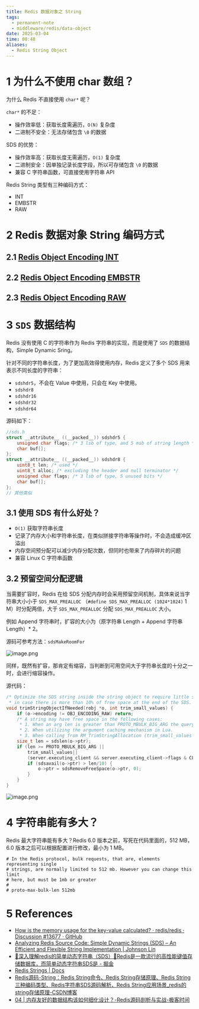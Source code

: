 ```yaml
---
title: Redis 数据对象之 String
tags:
  - permanent-note
  - middleware/redis/data-object
date: 2025-03-04
time: 08:48
aliases:
  - Redis String Object
---
```

# 1 为什么不使用 char 数组？

为什么 Redis 不直接使用 `char*` 呢？

`char*` 的不足：
- 操作效率低：获取长度需遍历，`O(N)` 复杂度
- 二进制不安全：无法存储包含 `\0` 的数据

SDS 的优势：
- 操作效率高：获取长度无需遍历，`O(1)` 复杂度
- 二进制安全：因单独记录长度字段，所以可存储包含 `\0` 的数据
- 兼容 C 字符串函数，可直接使用字符串 API

Redis String 类型有三种编码方式：
* INT 
* EMBSTR
* RAW

# 2 Redis 数据对象 String 编码方式

## 2.1 [Redis Object Encoding INT](Redis%20Object%20Encoding%20INT.md)
## 2.2 [Redis Object Encoding EMBSTR](Redis%20Object%20Encoding%20EMBSTR.md)
## 2.3 [Redis Object Encoding RAW](Redis%20Object%20Encoding%20RAW.md)

# 3 `SDS` 数据结构

Redis 没有使用 C 的字符串作为 Redis 字符串的实现，而是使用了 `SDS` 的数据结构，Simple Dynamic Sring。

针对不同的字符串长度，为了更加高效得使用内存，Redis 定义了多个 SDS 用来表示不同长度的字符串：
* `sdshdr5`，不会在 Value 中使用，只会在 Key 中使用。
* `sdshdr8`
* `sdshdr16`
* `sdshdr32`
* `sdshdr64`

源码如下：
```c
//sds.h
struct __attribute__ ((__packed__)) sdshdr5 {
    unsigned char flags; /* 3 lsb of type, and 5 msb of string length */
    char buf[];
};
struct __attribute__ ((__packed__)) sdshdr8 {
    uint8_t len; /* used */
    uint8_t alloc; /* excluding the header and null terminator */
    unsigned char flags; /* 3 lsb of type, 5 unused bits */
    char buf[];
};
// 其他类似
```

## 3.1 使用 SDS 有什么好处？

* `O(1)` 获取字符串长度
* 记录了内存大小和字符串长度，在类似拼接字符串等操作时，不会造成缓冲区溢出
* 内存空间预分配可以减少内存分配次数，但同时也带来了内存碎片的问题
* 兼容 Linux C 字符串函数

## 3.2 预留空间分配逻辑

当需要扩容时，Redis 在给 SDS 分配内存时会采用预留空间机制，具体来说当字符串大小小于 `SDS_MAX_PREALLOC` （`#define SDS_MAX_PREALLOC (1024*1024)` 1 M）时分配两倍，大于 `SDS_MAX_PREALLOC` 分配 `SDS_MAX_PREALLOC` 大小。

例如 Append 字符串时，扩容的大小为（原字符串 Length + Append 字符串 Length）* 2。

源码可参考方法：`sdsMakeRoomFor`

![image.png](https://images.hnzhrh.com/note/20241212165917.png)

同样，既然有扩容，那肯定有缩容，当判断到可用空间大于字符串长度的十分之一时，会进行缩容操作。

源代码：

```c
/* Optimize the SDS string inside the string object to require little space,
 * in case there is more than 10% of free space at the end of the SDS. */
void trimStringObjectIfNeeded(robj *o, int trim_small_values) {
    if (o->encoding != OBJ_ENCODING_RAW) return;
    /* A string may have free space in the following cases:
     * 1. When an arg len is greater than PROTO_MBULK_BIG_ARG the query buffer may be used directly as the SDS string.
     * 2. When utilizing the argument caching mechanism in Lua. 
     * 3. When calling from RM_TrimStringAllocation (trim_small_values is true). */
    size_t len = sdslen(o->ptr);
    if (len >= PROTO_MBULK_BIG_ARG ||
        trim_small_values||
        (server.executing_client && server.executing_client->flags & CLIENT_SCRIPT && len < LUA_CMD_OBJCACHE_MAX_LEN)) {
        if (sdsavail(o->ptr) > len/10) {
            o->ptr = sdsRemoveFreeSpace(o->ptr, 0);
        }
    }
}

```

![image.png](https://images.hnzhrh.com/note/20241212170515.png)
# 4 字符串能有多大？
Redis 最大字符串能有多大？Redis 6.0 版本之前，写死在代码里面的，512 MB，6.0 版本之后可以根据配置进行修改，最小为 1 MB。
```properties
# In the Redis protocol, bulk requests, that are, elements representing single
# strings, are normally limited to 512 mb. However you can change this limit
# here, but must be 1mb or greater
#
# proto-max-bulk-len 512mb
```
# 5 References
* [How is the memory usage for the key-value calculated? · redis/redis · Discussion #13677 · GitHub](https://github.com/redis/redis/discussions/13677)
* [Analyzing Redis Source Code: Simple Dynamic Strings (SDS) – An Efficient and Flexible String Implementation \| Johnson Lin](https://www.linjiangxiong.com/2024/09/10/analyzing-redis-source-code-sds/index.html)
* [🚀深入理解redis的简单动态字符串（SDS）🚀Redis是一款流行的高性能键值存储数据库，而简单动态字符串SDS是 - 掘金](https://juejin.cn/post/7304183129896173568)
* [Redis Strings \| Docs](https://redis.io/docs/latest/develop/data-types/strings/)
* [Redis源码-String：Redis String命令、Redis String存储原理、Redis String三种编码类型、Redis字符串SDS源码解析、Redis String应用场景\_redis的string存储原理-CSDN博客](https://blog.csdn.net/qq_41929714/article/details/126060599)
* [04 \| 内存友好的数据结构该如何细化设计？-Redis源码剖析与实战-极客时间](https://time.geekbang.org/column/article/402223)
